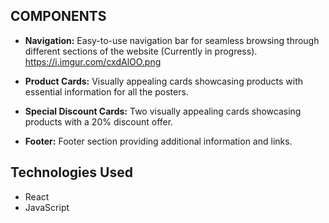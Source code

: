## COMPONENTS

- **Navigation:** Easy-to-use navigation bar for seamless browsing through different sections of the website (Currently in progress).
  https://i.imgur.com/cxdAlOO.png
- **Product Cards:** Visually appealing cards showcasing products with essential information for all the posters.
  
- **Special Discount Cards:** Two visually appealing cards showcasing products with a 20% discount offer.
  
- **Footer:** Footer section providing additional information and links.
  

## Technologies Used

- React
- JavaScript

